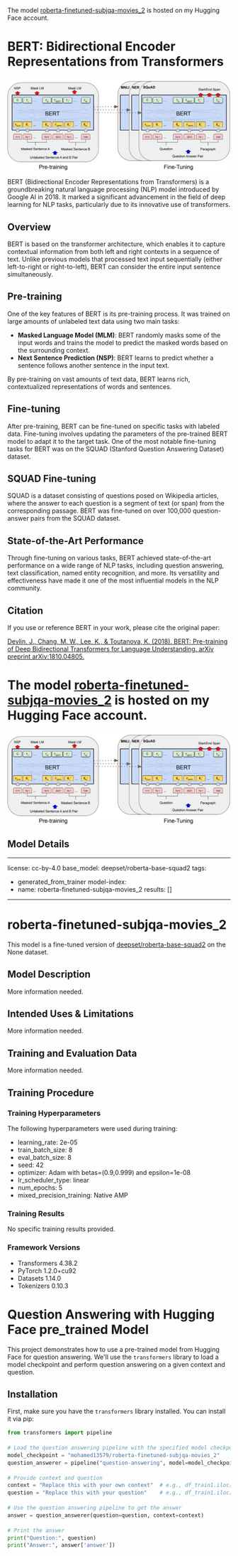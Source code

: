 
The model [roberta-finetuned-subjqa-movies_2](https://huggingface.co/mohamed13579/roberta-finetuned-subjqa-movies_2) is hosted on my Hugging Face account.

# BERT: Bidirectional Encoder Representations from Transformers
![BERT](https://github.com/MohamadSalamaMouse/Question-Answering-and-Transformers/blob/main/1_aqdgJOqpd2Zvv-uMLUJQAw.webp)

BERT (Bidirectional Encoder Representations from Transformers) is a groundbreaking natural language processing (NLP) model introduced by Google AI in 2018. It marked a significant advancement in the field of deep learning for NLP tasks, particularly due to its innovative use of transformers.

## Overview

BERT is based on the transformer architecture, which enables it to capture contextual information from both left and right contexts in a sequence of text. Unlike previous models that processed text input sequentially (either left-to-right or right-to-left), BERT can consider the entire input sentence simultaneously.

## Pre-training

One of the key features of BERT is its pre-training process. It was trained on large amounts of unlabeled text data using two main tasks:
- **Masked Language Model (MLM)**: BERT randomly masks some of the input words and trains the model to predict the masked words based on the surrounding context.
- **Next Sentence Prediction (NSP)**: BERT learns to predict whether a sentence follows another sentence in the input text.

By pre-training on vast amounts of text data, BERT learns rich, contextualized representations of words and sentences.

## Fine-tuning

After pre-training, BERT can be fine-tuned on specific tasks with labeled data. Fine-tuning involves updating the parameters of the pre-trained BERT model to adapt it to the target task. One of the most notable fine-tuning tasks for BERT was on the SQUAD (Stanford Question Answering Dataset) dataset.

## SQUAD Fine-tuning

SQUAD is a dataset consisting of questions posed on Wikipedia articles, where the answer to each question is a segment of text (or span) from the corresponding passage. BERT was fine-tuned on over 100,000 question-answer pairs from the SQUAD dataset.

## State-of-the-Art Performance

Through fine-tuning on various tasks, BERT achieved state-of-the-art performance on a wide range of NLP tasks, including question answering, text classification, named entity recognition, and more. Its versatility and effectiveness have made it one of the most influential models in the NLP community.

## Citation

If you use or reference BERT in your work, please cite the original paper:

[Devlin, J., Chang, M. W., Lee, K., & Toutanova, K. (2018). BERT: Pre-training of Deep Bidirectional Transformers for Language Understanding. arXiv preprint arXiv:1810.04805.](https://arxiv.org/abs/1810.04805)

# The model [roberta-finetuned-subjqa-movies_2](https://huggingface.co/mohamed13579/roberta-finetuned-subjqa-movies_2) is hosted on my Hugging Face account.
![BERT](https://github.com/MohamadSalamaMouse/Question-Answering-and-Transformers/blob/main/1_aqdgJOqpd2Zvv-uMLUJQAw.webp)
## Model Details 
---
license: cc-by-4.0
base_model: deepset/roberta-base-squad2
tags:
- generated_from_trainer
model-index:
- name: roberta-finetuned-subjqa-movies_2
  results: []
---

<!-- This model card has been generated automatically according to the information the Trainer had access to. You
should probably proofread and complete it, then remove this comment. -->

# roberta-finetuned-subjqa-movies_2

This model is a fine-tuned version of [deepset/roberta-base-squad2](https://huggingface.co/deepset/roberta-base-squad2) on the None dataset.

## Model Description

More information needed.

## Intended Uses & Limitations

More information needed.

## Training and Evaluation Data

More information needed.

## Training Procedure

### Training Hyperparameters

The following hyperparameters were used during training:
- learning_rate: 2e-05
- train_batch_size: 8
- eval_batch_size: 8
- seed: 42
- optimizer: Adam with betas=(0.9,0.999) and epsilon=1e-08
- lr_scheduler_type: linear
- num_epochs: 5
- mixed_precision_training: Native AMP

### Training Results

No specific training results provided.

### Framework Versions

- Transformers 4.38.2
- PyTorch 1.2.0+cu92
- Datasets 1.14.0
- Tokenizers 0.10.3



# Question Answering with Hugging Face pre_trained Model 

This project demonstrates how to use a pre-trained model from Hugging Face for question answering. We'll use the `transformers` library to load a model checkpoint and perform question answering on a given context and question.

## Installation

First, make sure you have the `transformers` library installed. You can install it via pip:

```python
from transformers import pipeline

# Load the question answering pipeline with the specified model checkpoint
model_checkpoint = "mohamed13579/roberta-finetuned-subjqa-movies_2"
question_answerer = pipeline("question-answering", model=model_checkpoint)

# Provide context and question
context = "Replace this with your own context"  # e.g., df_train1.iloc[13].review
question = "Replace this with your question"    # e.g., df_train1.iloc[13].question

# Use the question answering pipeline to get the answer
answer = question_answerer(question=question, context=context)

# Print the answer
print("Question:", question)
print("Answer:", answer['answer'])
